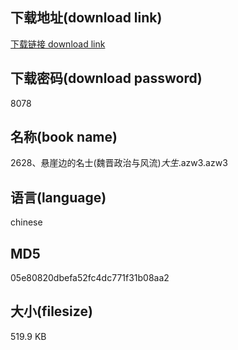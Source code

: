 ## 下载地址(download link)
[下载链接 download link](https://voluble-croquembouche-d321dc.netlify.app/?s=2628%E3%80%81%E6%82%AC%E5%B4%96%E8%BE%B9%E7%9A%84%E5%90%8D%E5%A3%AB%28%E9%AD%8F%E6%99%8B%E6%94%BF%E6%B2%BB%E4%B8%8E%E9%A3%8E%E6%B5%81%29_%E5%A4%A7%E7%94%9F_.azw3)

## 下载密码(download password)
8078

## 名称(book name)
2628、悬崖边的名士(魏晋政治与风流)_大生_.azw3.azw3

## 语言(language)
chinese

## MD5
05e80820dbefa52fc4dc771f31b08aa2

## 大小(filesize)
519.9 KB

